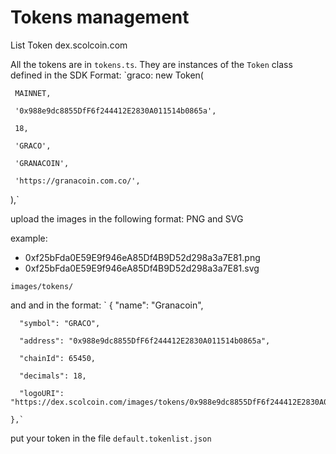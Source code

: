 # Tokens management
List Token dex.scolcoin.com

All the tokens are in `tokens.ts`. They are instances of the `Token` class defined in the SDK
Format:
`graco: new Token(

     MAINNET,
     
     '0x988e9dc8855DfF6f244412E2830A011514b0865a',
     
     18,
     
     'GRACO',
     
     'GRANACOIN',
     
     'https://granacoin.com.co/',
     
   ),`



upload the images in the following format: PNG and SVG

example:
- 0xf25bFda0E59E9f946eA85Df4B9D52d298a3a7E81.png
- 0xf25bFda0E59E9f946eA85Df4B9D52d298a3a7E81.svg

`images/tokens/`

and and in the format:
   `
   {
      "name": "Granacoin",
      
      "symbol": "GRACO",
      
      "address": "0x988e9dc8855DfF6f244412E2830A011514b0865a",
      
      "chainId": 65450,
      
      "decimals": 18,
      
      "logoURI": "https://dex.scolcoin.com/images/tokens/0x988e9dc8855DfF6f244412E2830A011514b0865a.png"
      
    },`
    
put your token in the file
`default.tokenlist.json`
